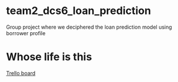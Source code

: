 # team2_dcs6_loan_prediction
Group project where we deciphered the loan prediction model using borrower profile
<h1>Whose life is this</h1>

<a href='https://trello.com/b/doZfBZIB/team2-tracking-template'>Trello board</a>
